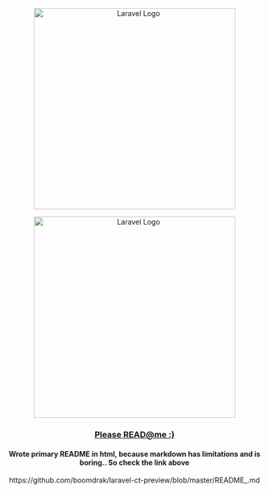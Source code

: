 <p align="center"><img src="https://raw.githubusercontent.com/laravel/art/master/logo-lockup/5%20SVG/2%20CMYK/1%20Full%20Color/laravel-logolockup-cmyk-red.svg" width="400" alt="Laravel Logo"></p>
</p>

<p align="center"><img src="https://laravel.fi/laravel-login.png" width="400" alt="Laravel Logo"></p>
</p>

<div align="center">
 <h3><a href="https://laravel.fi"target="_blank" rel="noopener noreferrer">Please READ@me :) </a></h3>
</div>

<div align="center">
<h4>Wrote primary README in html, because markdown has limitations and is boring.. So check the link above</h4>
https://github.com/boomdrak/laravel-ct-preview/blob/master/README_.md
</div>
